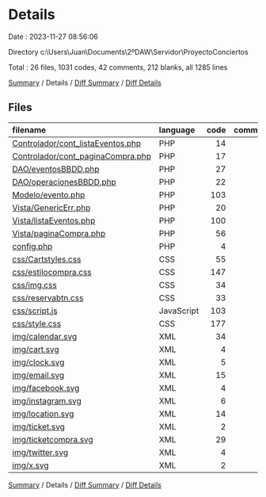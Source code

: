 # Details

Date : 2023-11-27 08:56:06

Directory c:\\Users\\Juan\\Documents\\2ºDAW\\Servidor\\ProyectoConciertos

Total : 26 files,  1031 codes, 42 comments, 212 blanks, all 1285 lines

[Summary](results.md) / Details / [Diff Summary](diff.md) / [Diff Details](diff-details.md)

## Files
| filename | language | code | comment | blank | total |
| :--- | :--- | ---: | ---: | ---: | ---: |
| [Controlador/cont_listaEventos.php](/Controlador/cont_listaEventos.php) | PHP | 14 | 0 | 7 | 21 |
| [Controlador/cont_paginaCompra.php](/Controlador/cont_paginaCompra.php) | PHP | 17 | 0 | 7 | 24 |
| [DAO/eventosBBDD.php](/DAO/eventosBBDD.php) | PHP | 27 | 0 | 12 | 39 |
| [DAO/operacionesBBDD.php](/DAO/operacionesBBDD.php) | PHP | 22 | 0 | 3 | 25 |
| [Modelo/evento.php](/Modelo/evento.php) | PHP | 103 | 0 | 19 | 122 |
| [Vista/GenericErr.php](/Vista/GenericErr.php) | PHP | 20 | 0 | 0 | 20 |
| [Vista/listaEventos.php](/Vista/listaEventos.php) | PHP | 100 | 0 | 15 | 115 |
| [Vista/paginaCompra.php](/Vista/paginaCompra.php) | PHP | 56 | 10 | 10 | 76 |
| [config.php](/config.php) | PHP | 4 | 0 | 0 | 4 |
| [css/Cartstyles.css](/css/Cartstyles.css) | CSS | 55 | 0 | 12 | 67 |
| [css/estilocompra.css](/css/estilocompra.css) | CSS | 147 | 2 | 36 | 185 |
| [css/img.css](/css/img.css) | CSS | 34 | 0 | 5 | 39 |
| [css/reservabtn.css](/css/reservabtn.css) | CSS | 33 | 0 | 4 | 37 |
| [css/script.js](/css/script.js) | JavaScript | 103 | 26 | 39 | 168 |
| [css/style.css](/css/style.css) | CSS | 177 | 0 | 37 | 214 |
| [img/calendar.svg](/img/calendar.svg) | XML | 34 | 1 | 1 | 36 |
| [img/cart.svg](/img/cart.svg) | XML | 4 | 0 | 0 | 4 |
| [img/clock.svg](/img/clock.svg) | XML | 5 | 0 | 0 | 5 |
| [img/email.svg](/img/email.svg) | XML | 15 | 1 | 3 | 19 |
| [img/facebook.svg](/img/facebook.svg) | XML | 4 | 0 | 0 | 4 |
| [img/instagram.svg](/img/instagram.svg) | XML | 6 | 0 | 0 | 6 |
| [img/location.svg](/img/location.svg) | XML | 14 | 1 | 1 | 16 |
| [img/ticket.svg](/img/ticket.svg) | XML | 2 | 0 | 0 | 2 |
| [img/ticketcompra.svg](/img/ticketcompra.svg) | XML | 29 | 1 | 1 | 31 |
| [img/twitter.svg](/img/twitter.svg) | XML | 4 | 0 | 0 | 4 |
| [img/x.svg](/img/x.svg) | XML | 2 | 0 | 0 | 2 |

[Summary](results.md) / Details / [Diff Summary](diff.md) / [Diff Details](diff-details.md)